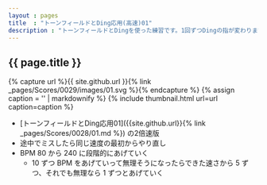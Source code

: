 ```yaml
---
layout : pages
title  : "トーンフィールドとDing応用(高速)01"
description : "トーンフィールドとDingを使った練習です。1回ずつDingの指が変わります。8分でもきれいに鳴らせるようにしましょう。"
---
```


## {{ page.title }}

{% capture url %}{{ site.github.url }}{% link _pages/Scores/0029/images/01.svg %}{% endcapture %}
{% assign caption = '' | markdownify %}
{% include thumbnail.html url=url caption=caption %}

* [トーンフィールドとDing応用01]({{site.github.url}}{% link _pages/Scores/0028/01.md %}) の2倍速版
* 途中でミスしたら同じ速度の最初からやり直し
* BPM 80 から 240 に段階的にあげていく
  * 10 ずつ BPM をあげていって無理そうになったらできた速さから 5 ずつ、それでも無理なら 1 ずつとあげていく
